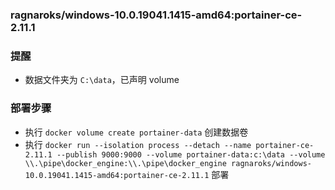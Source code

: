 ### ragnaroks/windows-10.0.19041.1415-amd64:portainer-ce-2.11.1

### 提醒
- 数据文件夹为 `C:\data`，已声明 volume

### 部署步骤
- 执行 `docker volume create portainer-data` 创建数据卷
- 执行 `docker run --isolation process --detach --name portainer-ce-2.11.1 --publish 9000:9000 --volume portainer-data:c:\data --volume \\.\pipe\docker_engine:\\.\pipe\docker_engine ragnaroks/windows-10.0.19041.1415-amd64:portainer-ce-2.11.1` 部署

